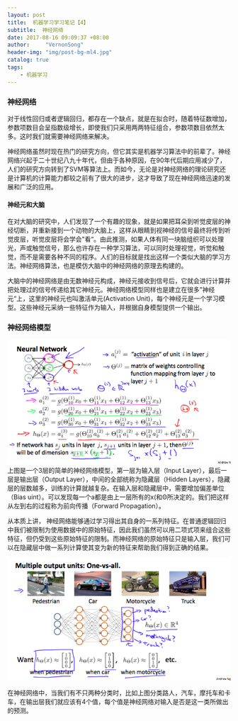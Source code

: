 ```yaml
---
layout: post
title:  机器学习学习笔记【4】
subtitle:  神经网络
date: 2017-08-16 09:09:37 +08:00
author:     "VernonSong"
header-img: "img/post-bg-ml4.jpg"
catalog: true
tags:
    - 机器学习
---
```


### 神经网络
对于线性回归或者逻辑回归，都存在一个缺点，就是在拟合时，随着特征数增加，参数项数目会呈指数级增长，即使我们只采用两两特征组合，参数项数目依然太多。这时我们就需要神经网络来解决。

神经网络虽然时现在热门的研究方向，但它其实是机器学习算法中的前辈了。神经网络兴起于二十世纪八九十年代，但由于各种原因，在90年代后期应用减少了，人们的研究方向转到了SVM等算法上。而如今，无论是对神经网络的理论研究还是计算机的计算能力都较之前有了很大的进步，这才导致了现在神经网络迅速的发展和广泛的应用。

#### 神经元和大脑
在对大脑的研究中，人们发现了一个有趣的现象，就是如果把耳朵到听觉皮层的神经切断，并重新接到一个动物的大脑上，这样从眼睛到视神经的信号最终将传到听觉皮层，听觉皮层将会学会"看“。由此推测，如果人体有同一块脑组织可以处理光，声或触觉信号，那么也许存在一种学习算法，可以同时处理视觉，听觉和触觉，而不是需要各种不同的程序。人们的目标就是找出这样一个类似大脑的学习方法。神经网络算法，也是模仿大脑中的神经网络的原理去构建的。

大脑中的神经网络是由无数神经元构成，神经元接收到信号后，它就会进行计算并把处理过的信号传递给其它神经元。神经网络模型同样也是建立在很多”神经元“上，这里的神经元也叫激活单元(Activation Unit)，每个神经元是一个学习模型。这些神经元采纳一些特征作为输入，并根据自身模型提供一个输出。

### 神经网络模型
![](https://github.com/VernonSong/Storage/blob/master/image/ML7.png?raw=true)
上图是一个3层的简单的神经网络模型，第一层为输入层（Input Layer），最后一层是输出层（Output Layer），中间的全部统称为隐藏层（Hidden Layers），隐藏层的层数越多，训练的计算就越复杂。在输入层和隐藏层中，需要增加偏差单位（Bias uint）。可以发现每一个a都是由上一层所有的x(和Θ所决定的。我们把这样从左到右的过程称为前向传播（Forward Propagation）。

从本质上讲， 神经网络能够通过学习得出其自身的一系列特征。在普通逻辑回归中我们被限制为使用数据中的原始特征，因此我们虽然可以用二项式项来组合这些特征，但仍受到这些原始特征的限制。而神经网络的原始特征只是输入层，我们可以在隐藏层中做一系列计算使其变为新的特征来帮助我们得到正确的结果。

![](https://github.com/VernonSong/Storage/blob/master/image/ML8.png?raw=true)

在神经网络中，当我们有不只两种分类时，比如上图分类路人，汽车，摩托车和卡车，在输出层我们就应该有4个值，每个值是神经网络对输入是否是这一类所做出的预测。
